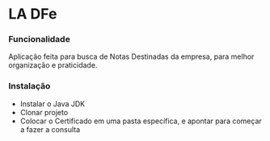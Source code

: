 # LA DFe

### Funcionalidade

Aplicação feita para busca de Notas Destinadas da empresa, para melhor organização e praticidade.

### Instalação

- Instalar o Java JDK
- Clonar projeto
- Colocar o Certificado em uma pasta específica, e apontar para começar a fazer a consulta
